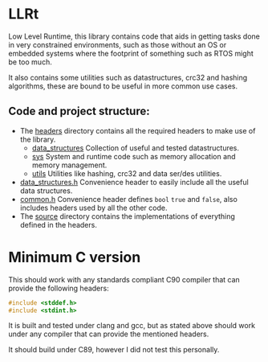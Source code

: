 # LLRt

Low Level Runtime, this library contains code that aids in getting tasks done in very constrained
environments, such as those without an OS or embedded systems where the footprint of 
something such as RTOS might be too much.

It also contains some utilities such as datastructures, crc32 and hashing algorithms,
these are bound to be useful in more common use cases.

## Code and project structure:
* The [headers](./headers) directory contains all the required headers to make use of the library.
  * [data_structures](./headers/data_structures) Collection of useful and tested datastructures.
  * [sys](./headers/sys) System and runtime code such as memory allocation and memory management.
  * [utils](./headers/utils) Utilities like hashing, crc32 and data ser/des utilities.
* [data_structures.h](./headers/data_structures.h) Convenience header to easily include all the useful data structures.
* [common.h](./headers/common.h) Convenience header defines `bool` `true` and `false`, also includes headers used by all the other code.
* The [source](./source) directory contains the implementations of everything defined in the headers.

# Minimum C version

This should work with any standards compliant C90 compiler that can provide the following headers:

```c
#include <stddef.h>
#include <stdint.h>
```

It is built and tested under clang and gcc, but as stated above should work under any compiler that can provide the
mentioned headers.

It should build under C89, however I did not test this personally.
